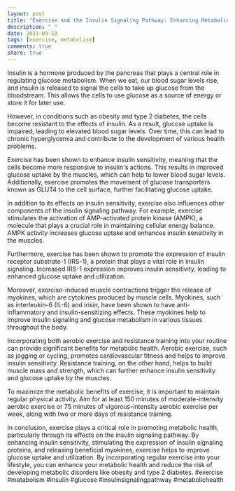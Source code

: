 ```yaml
---
layout: post
title: "Exercise and the Insulin Signaling Pathway: Enhancing Metabolic Health"
description: " "
date: 2023-09-18
tags: [exercise, metabolism]
comments: true
share: true
---
```


Insulin is a hormone produced by the pancreas that plays a central role in regulating glucose metabolism. When we eat, our blood sugar levels rise, and insulin is released to signal the cells to take up glucose from the bloodstream. This allows the cells to use glucose as a source of energy or store it for later use.

However, in conditions such as obesity and type 2 diabetes, the cells become resistant to the effects of insulin. As a result, glucose uptake is impaired, leading to elevated blood sugar levels. Over time, this can lead to chronic hyperglycemia and contribute to the development of various health problems.

Exercise has been shown to enhance insulin sensitivity, meaning that the cells become more responsive to insulin's actions. This results in improved glucose uptake by the muscles, which can help to lower blood sugar levels. Additionally, exercise promotes the movement of glucose transporters known as GLUT4 to the cell surface, further facilitating glucose uptake.

In addition to its effects on insulin sensitivity, exercise also influences other components of the insulin signaling pathway. For example, exercise stimulates the activation of AMP-activated protein kinase (AMPK), a molecule that plays a crucial role in maintaining cellular energy balance. AMPK activity increases glucose uptake and enhances insulin sensitivity in the muscles.

Furthermore, exercise has been shown to promote the expression of insulin receptor substrate-1 (IRS-1), a protein that plays a vital role in insulin signaling. Increased IRS-1 expression improves insulin sensitivity, leading to enhanced glucose uptake and utilization.

Moreover, exercise-induced muscle contractions trigger the release of myokines, which are cytokines produced by muscle cells. Myokines, such as interleukin-6 (IL-6) and irisin, have been shown to have anti-inflammatory and insulin-sensitizing effects. These myokines help to improve insulin signaling and glucose metabolism in various tissues throughout the body.

Incorporating both aerobic exercise and resistance training into your routine can provide significant benefits for metabolic health. Aerobic exercise, such as jogging or cycling, promotes cardiovascular fitness and helps to improve insulin sensitivity. Resistance training, on the other hand, helps to build muscle mass and strength, which can further enhance insulin sensitivity and glucose uptake by the muscles.

To maximize the metabolic benefits of exercise, it is important to maintain regular physical activity. Aim for at least 150 minutes of moderate-intensity aerobic exercise or 75 minutes of vigorous-intensity aerobic exercise per week, along with two or more days of resistance training.

In conclusion, exercise plays a critical role in promoting metabolic health, particularly through its effects on the insulin signaling pathway. By enhancing insulin sensitivity, stimulating the expression of insulin signaling proteins, and releasing beneficial myokines, exercise helps to improve glucose uptake and utilization. By incorporating regular exercise into your lifestyle, you can enhance your metabolic health and reduce the risk of developing metabolic disorders like obesity and type 2 diabetes. #exercise #metabolism #insulin #glucose #insulinsignalingpathway #metabolichealth